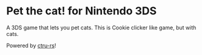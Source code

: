 # Pet the cat! for Nintendo 3DS

A 3DS game that lets you pet cats.
This is Cookie clicker like game, but with cats.

Powered by [ctru-rs](https://github.com/rust3ds/ctru-rs)!

<!--# Screenshots-->